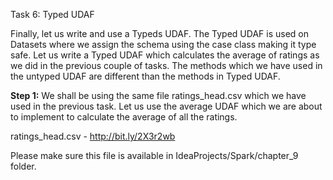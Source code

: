 



Task 6: Typed UDAF

Finally, let us write and use a Typeds UDAF. The Typed UDAF is used on Datasets where we assign the schema using the case class making it type safe. Let us write a Typed UDAF which calculates the average of ratings as we did in the previous couple of tasks. The methods which we have used in the untyped UDAF are different than the methods in Typed UDAF.

**Step 1:** We shall be using the same file ratings_head.csv which we have used in the previous task. Let us use the average UDAF which we are about to implement to calculate the average of all the ratings.
 

ratings_head.csv - http://bit.ly/2X3r2wb

Please make sure this file is available in IdeaProjects/Spark/chapter_9 folder.
